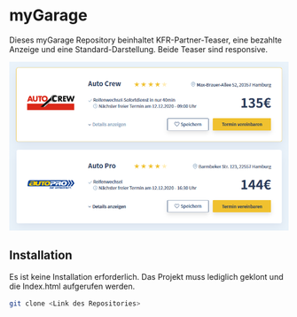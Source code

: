 # myGarage

Dieses myGarage Repository beinhaltet KFR-Partner-Teaser, eine bezahlte Anzeige und eine Standard-Darstellung.
Beide Teaser sind responsive.

![Screenshot](assets/Screenshot.png)

## Installation

Es ist keine Installation erforderlich. Das Projekt muss lediglich geklont und die Index.html aufgerufen werden.

```bash
git clone <Link des Repositories>
```
